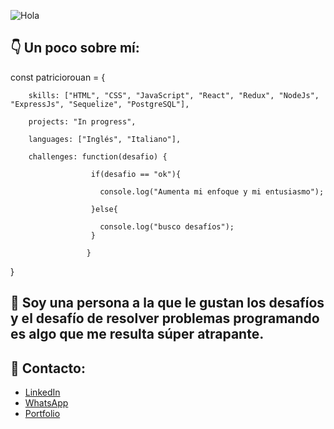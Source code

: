 
![Hola](https://user-images.githubusercontent.com/98271875/170594978-844b3aa9-3085-449e-a9f4-ba24b9fbf416.gif)

##  👇 Un poco sobre mí:
const patriciorouan = {

        skills: ["HTML", "CSS", "JavaScript", "React", "Redux", "NodeJs", "ExpressJs", "Sequelize", "PostgreSQL"],
        
        projects: "In progress",
        
        languages: ["Inglés", "Italiano"],
        
        challenges: function(desafio) {
        
                      if(desafio == "ok"){
                      
                        console.log("Aumenta mi enfoque y mi entusiasmo");
                        
                      }else{
                      
                        console.log("busco desafíos");
                      }
                      
                     }
                     

 }

## 🚀 Soy una persona a la que le gustan los desafíos y el desafío de resolver problemas programando es algo que me resulta súper atrapante.

##  📲 Contacto:
- [LinkedIn](https://www.linkedin.com/in/patricio-rouan-460258227/)
- [WhatsApp](https://api.whatsapp.com/send?phone=541133872411)
- [Portfolio](https://patriciorouan.github.io/Portfolio/)


<!--
**Patriciorouan/patriciorouan** is a ✨ _special_ ✨ repository because its `README.md` (this file) appears on your GitHub profile.

Here are some ideas to get you started:

- 🔭 I’m currently working on ...
- 🌱 I’m currently learning ...
- 👯 I’m looking to collaborate on ...
- 🤔 I’m looking for help with ...
- 💬 Ask me about ...
- 📫 How to reach me: ...
- 😄 Pronouns: ...
- ⚡ Fun fact: ...
-->
